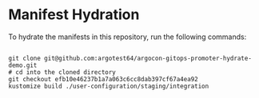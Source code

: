 
# Manifest Hydration

To hydrate the manifests in this repository, run the following commands:

```shell

git clone git@github.com:argotest64/argocon-gitops-promoter-hydrate-demo.git
# cd into the cloned directory
git checkout efb10e46237b1a7a063c6cc8dab397cf67a4ea92
kustomize build ./user-configuration/staging/integration
```